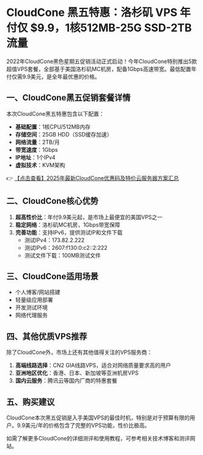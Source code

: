 # CloudCone 黑五特惠：洛杉矶 VPS 年付仅 $9.9，1核512MB-25G SSD-2TB流量

2022年CloudCone黑色星期五促销活动正式启动！今年CloudCone特别推出5款超值VPS套餐，全部基于美国洛杉矶MC机房，配备1Gbps高速带宽。最低配置年付仅需9.9美元，是全年最优惠的价格。

## 一、CloudCone黑五促销套餐详情

本次CloudCone黑五特惠包含以下配置：
- **基础配置**：1核CPU/512MB内存
- **存储空间**：25GB HDD（SSD缓存加速）
- **网络流量**：2TB/月
- **带宽速度**：1Gbps
- **IP地址**：1个IPv4
- **虚拟技术**：KVM架构

👉 [【点击查看】2025年最新CloudCone优惠码及特价云服务器方案汇总](https://bit.ly/Cloudcone)

## 二、CloudCone核心优势

1. **超高性价比**：年付9.9美元起，是市场上最便宜的美国VPS之一
2. **稳定网络**：洛杉矶MC机房，1Gbps带宽保障
3. **完善功能**：支持IPv6，提供测试IP和文件下载
   - 测试IPv4：173.82.2.222
   - 测试IPv6：2607:f130:0:c2::2:222
   - 测试文件下载：100MB测试文件

## 三、CloudCone适用场景

- 个人博客/网站搭建
- 轻量级应用部署
- 开发测试环境
- 网络代理服务

## 四、其他优质VPS推荐

除了CloudCone外，市场上还有其他值得关注的VPS服务商：

1. **高端线路选择**：CN2 GIA线路VPS，适合对网络质量要求高的用户
2. **亚洲地区优化**：香港、日本、新加坡等亚洲机房VPS
3. **国内云服务**：腾讯云等国内厂商的特惠套餐

## 五、购买建议

CloudCone本次黑五促销是入手美国VPS的最佳时机，特别是对于预算有限的用户。9.9美元/年的价格包含了完整的VPS功能，性价比极高。

如需了解更多CloudCone的详细测评和使用教程，可参考相关技术博客和测评网站。